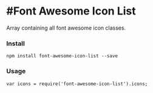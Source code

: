 #Font Awesome Icon List
===

Array containing all font awesome icon classes.


### Install
```
npm install font-awesome-icon-list --save
```

### Usage
```
var icons = require('font-awesome-icon-list').icons;
```
